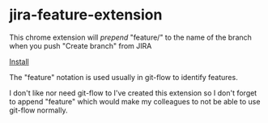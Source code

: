 # jira-feature-extension

This chrome extension will *prepend* "feature/" to the name of the branch when you push "Create branch" from JIRA

[Install](https://github.com/fonsecas72/jira-feature-extension/releases/download/1/jira-feature.crx)

The "feature" notation is used usually in git-flow to identify features. 

I don't like nor need git-flow to I've created this extension so I don't forget to append "feature" which would make my colleagues to not be able to use git-flow normally.
